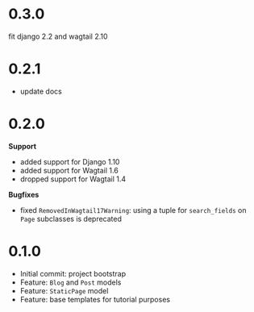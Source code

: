 # 0.3.0

fit django 2.2 and wagtail 2.10

# 0.2.1

* update docs

# 0.2.0

**Support**

* added support for Django 1.10
* added support for Wagtail 1.6
* dropped support for Wagtail 1.4

**Bugfixes**

* fixed ``RemovedInWagtail17Warning``: using a tuple for ``search_fields`` on ``Page`` subclasses is deprecated

# 0.1.0

* Initial commit: project bootstrap
* Feature: ``Blog`` and ``Post`` models
* Feature: ``StaticPage`` model
* Feature: base templates for tutorial purposes
